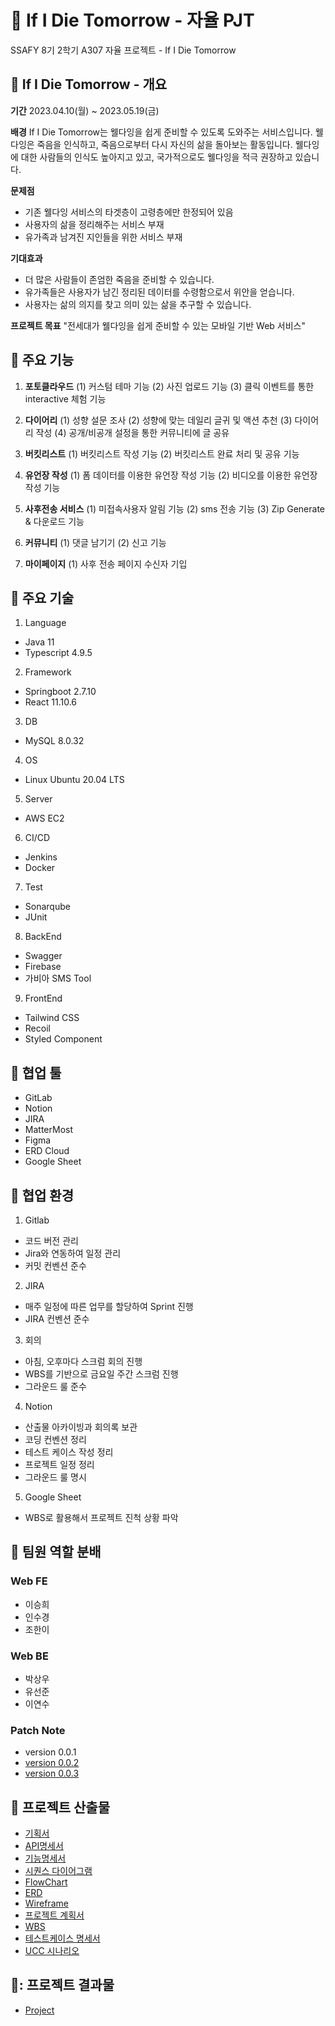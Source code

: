 #  🌙 If I Die Tomorrow - 자율 PJT
SSAFY 8기 2학기 A307 자율 프로젝트 - If I Die Tomorrow

## 🚩 If I Die Tomorrow - 개요
**기간**
2023.04.10(월) ~ 2023.05.19(금) 

**배경**
If I Die Tomorrow는 웰다잉을 쉽게 준비할 수 있도록 도와주는 서비스입니다.
웰다잉은 죽음을 인식하고, 죽음으로부터 다시 자신의 삶을 돌아보는 활동입니다.
웰다잉에 대한 사람들의 인식도 높아지고 있고, 국가적으로도 웰다잉을 적극 권장하고 있습니다.

**문제점**
- 기존 웰다잉 서비스의 타겟층이 고령층에만 한정되어 있음
- 사용자의 삶을 정리해주는 서비스 부재
- 유가족과 남겨진 지인들을 위한 서비스 부재

**기대효과**

- 더 많은 사람들이 존엄한 죽음을 준비할 수 있습니다.
- 유가족들은 사용자가 남긴 정리된 데이터를 수령함으로서 위안을 얻습니다.
- 사용자는 삶의 의지를 찾고 의미 있는 삶을 추구할 수 있습니다.

**프로젝트 목표**
"전세대가 웰다잉을 쉽게 준비할 수 있는 모바일 기반 Web 서비스"

## 🚩 주요 기능
1. **포토클라우드** 
	(1) 커스텀 테마 기능 
	(2) 사진 업로드 기능 
	(3) 클릭 이벤트를 통한 interactive 체험 기능
	
2. **다이어리** 
	(1) 성향 설문 조사 
	(2) 성향에 맞는 데일리 글귀 및 액션 추천 
	(3) 다이어리 작성 
	(4) 공개/비공개 설정을 통한 커뮤니티에 글 공유 
	
3. **버킷리스트** 
	(1) 버킷리스트 작성 기능 
	(2) 버킷리스트 완료 처리 및 공유 기능 
	
4. **유언장 작성** 
	(1) 폼 데이터를 이용한 유언장 작성 기능 
	(2) 비디오를 이용한 유언장 작성 기능 
	
5. **사후전송 서비스** 
	(1) 미접속사용자 알림 기능 
	(2) sms 전송 기능 
	(3) Zip Generate & 다운로드 기능 

6. **커뮤니티**
	(1) 댓글 남기기
	(2) 신고 기능

7. **마이페이지**
	(1) 사후 전송 페이지 수신자 기입
 
## 🚩 주요 기술
1. Language
 - Java 11
 - Typescript 4.9.5

2. Framework
 - Springboot 2.7.10
 - React 11.10.6
 
3. DB
 - MySQL 8.0.32
 
4. OS
 - Linux Ubuntu 20.04 LTS
 
5. Server
 - AWS EC2

6. CI/CD
 - Jenkins
 - Docker
  
7. Test
 - Sonarqube
 - JUnit
 
8. BackEnd
 - Swagger
 - Firebase
 - 가비아 SMS Tool
 
9. FrontEnd
 - Tailwind CSS
 - Recoil
 - Styled Component

## 🙆 협업 툴
- GitLab
- Notion
- JIRA
- MatterMost
- Figma
- ERD Cloud
- Google Sheet
## 🙆 협업 환경

1. Gitlab
 - 코드 버전 관리
 - Jira와 연동하여 일정 관리
 - 커밋 컨벤션 준수
2. JIRA
 - 매주 일정에 따른 업무를 할당하여 Sprint 진행
 - JIRA 컨벤션 준수
3. 회의
 - 아침, 오후마다 스크럼 회의 진행
 - WBS를 기반으로 금요일 주간 스크럼 진행
 - 그라운드 룰 준수
4. Notion
 - 산출물 아카이빙과 회의록 보관
 - 코딩 컨벤션 정리
 - 테스트 케이스 작성 정리
 - 프로젝트 일정 정리
 - 그라운드 룰 명시
5. Google Sheet
 - WBS로 활용해서 프로젝트 진척 상황 파악

## 🙆  팀원 역할 분배

### Web FE
- 이승희 
- 인수경
- 조한이
### Web BE
- 박상우
- 유선준
- 이연수

### Patch Note
- version 0.0.1
- [version 0.0.2](https://branch-basil-4c1.notion.site/6-16-a77c4565440b4f579dc0d977fc58e73a?pvs=4)
- [version 0.0.3](https://branch-basil-4c1.notion.site/7-7-2cfc853131a74d23bc1fc059ebcc5c5b?pvs=4)

## 🚩 프로젝트 산출물

- [기획서](https://file.notion.so/f/s/20db0581-833a-4af6-9030-f49d72ec7132/%EA%B8%B0%ED%9A%8D%EC%84%9C.pdf?id=03d9b3b1-37c6-476b-9ced-655567680259&table=block&spaceId=74f151e6-2b8b-4e55-97d2-590bdc3e2879&expirationTimestamp=1684518551235&signature=-PpkCS2MIs7aIR9K8MBMlAgg6n7PleiWAPFbzLFsLfo&downloadName=%EA%B8%B0%ED%9A%8D%EC%84%9C.pdf)
- [API명세서](https://www.notion.so/API-750c382fb1b74deebf3de3126ec73497?pvs=4)
- [기능명세서](https://www.notion.so/49d87a26b7214b63be03f8cd94893c92?pvs=4)
- [시퀀스 다이어그램](https://www.notion.so/Seq-Diagram-3e24564fd6ce41ddb84a5f37b8afd102?pvs=4)
- [FlowChart](https://www.notion.so/FlowChart-4ba9be98471d484ca3115cb9c007228e?pvs=4)
- [ERD](![image.png](./image.png))
-  [Wireframe](https://www.figma.com/file/JCDTOkawZDL0aX4zSZTdkz/If-I-die-tomorrow?type=design&node-id=0-1&t=l29ZdD9epfPVWmZW-0)
- [프로젝트 계획서](https://1drv.ms/w/s!Aqlz52-V1twFiFkMZyNjL1Ypqbbt)
- [WBS](https://docs.google.com/spreadsheets/d/1NmfFj1mTvLbKT0Tv-GrNg6d2mgDrJPH8/edit?usp=sharing&ouid=114706080296583515621&rtpof=true&sd=true)
- [테스트케이스 명세서](https://www.notion.so/5e046ab7d13c434cb24444416f04bdd3?pvs=4)
- [UCC 시나리오](https://www.notion.so/UCC-ab0d33868af7498095f6b9722502b5ce?pvs=4)

## 🚩: 프로젝트 결과물

-  [Project](https://ifidietomorrow.co.kr)
